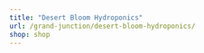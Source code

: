 ```yaml
---
title: "Desert Bloom Hydroponics"
url: /grand-junction/desert-bloom-hydroponics/
shop: shop
---
```

